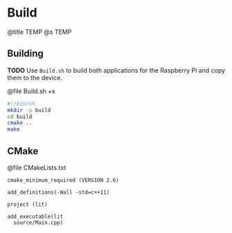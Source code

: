 # Build
@title TEMP
@s TEMP

## Building

**TODO** Use `Build.sh` to build both applications for the Raspberry Pi and copy them to the device.

@file Build.sh +x
```sh
#!/bin/sh
mkdir -p build
cd build
cmake ..
make
```

## CMake

@file CMakeLists.txt
```
cmake_minimum_required (VERSION 2.6)

add_definitions(-Wall -std=c++11)

project (lit)

add_executable(lit
  source/Main.cpp)
```
